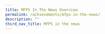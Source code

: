 ```yaml
---
title: MFPS In The News Overview
permalink: /achievements/mfps-in-the-news/
description: ""
third_nav_title: MFPS in the news
---
```

